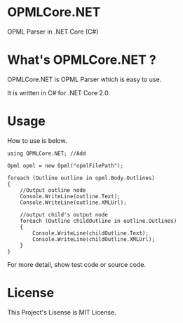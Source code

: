 # OPMLCore.NET
OPML Parser in .NET Core (C#)

# What's OPMLCore.NET ?
OPMLCore.NET is OPML Parser which is easy to use. 

It is written in C# for .NET Core 2.0.

# Usage
 How to use is below.

```
using OPMLCore.NET; //Add

Opml opml = new Opml("opmlFilePath");

foreach (Outline outline in opml.Body.Outlines) 
{
    //Output outline node
    Console.WriteLine(outline.Text);
    Console.WriteLine(outline.XMLUrl);
    
    //output child's output node
    foreach (Outline childOutline in outline.Outlines)
    {
        Console.WriteLine(childOutline.Text);
        Console.WriteLine(childOutline.XMLUrl);                    
    }
}

```

For more detail, show test code or source code.

# License
This Project's Lisense is MIT License.
